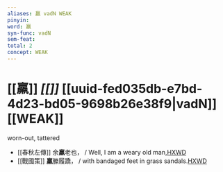 ```yaml
---
aliases: 羸 vadN WEAK
pinyin: 
word: 羸
syn-func: vadN
sem-feat: 
total: 2
concept: WEAK 
---
```

# [[羸]] *[[]]*  [[uuid-fed035db-e7bd-4d23-bd05-9698b26e38f9|vadN]] [[WEAK]]
worn-out, tattered
 - [[春秋左傳]] 余**羸**老也， / Well, I am a weary old man,[HXWD](https://hxwd.org/textview.html?location=KR1e0001_tls_009-225a.25)
 - [[戰國策]] **羸**縢履蹻， / with bandaged feet in grass sandals.[HXWD](https://hxwd.org/textview.html?location=KR2e0003_tls_047-4a.7)